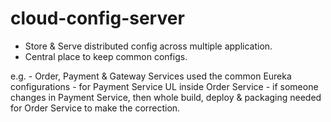 # cloud-config-server

- Store & Serve distributed config across multiple application.
- Central place to keep common configs.

e.g. - Order, Payment & Gateway Services used the common Eureka configurations
     - for Payment Service UL inside Order Service - if someone changes in Payment Service, then whole build, deploy & packaging needed for Order Service to make          the correction.

